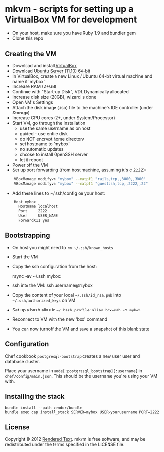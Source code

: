 # mkvm - scripts for setting up a VirtualBox VM for development

- On your host, make sure you have Ruby 1.9 and bundler gem
- Clone this repo

## Creating the VM

- Download and install [VirtualBox](www.virtualbox.org)
- Download [Ubuntu Server (11.10) 64-bit](http://releases.ubuntu.com/11.10/ubuntu-11.10-server-amd64.iso)
- In VirtualBox, create a new Linux / Ubuntu 64-bit virtual machine and name it 'mybox'
- Increase RAM (2+GB)
- Continue with "Start-up Disk", VDI, Dynamically allocated
- Increase disk size (20GB), wizard is done
- Open VM's Settings
- Attach the disk image (.iso) file to the machine's IDE controller (under Storage)
- Increase CPU cores (2+, under System/Processor)
- Start VM, go through the installation
  - use the same username as on host
  - guided - use entire disk
  - do NOT encrypt home directory
  - set hostname to 'mybox'
  - no automatic updates
  - choose to install OpenSSH server
  - let it reboot
- Power off the VM
- Set up port forwarding (from host machine, assuming it's c 2222):

```Bash
    VBoxManage modifyvm "mybox" --natpf1 "rails,tcp,,3000,,3000"
    VBoxManage modifyvm "mybox" --natpf1 "guestssh,tcp,,2222,,22"
```

- Add these lines to ~/.ssh/config on your host:

```Bash
    Host mybox
      Hostname localhost
      Port     2222
      User     USER_NAME
      ForwardX11 yes
```

## Bootstrapping

- On host you might need to `rm ~/.ssh/known_hosts`
- Start the VM
- Copy the ssh configuration from the host:

    rsync -av ~/.ssh mybox:

- ssh into the VM: ssh username@mybox
- Copy the content of your local `~/.ssh/id_rsa.pub` into `~/.ssh/authorized_keys` on VM
- Set up a bash alias in `~/.bash_profile`: `alias box=ssh -Y mybox`
- Reconnect to VM with the new 'box' command
- You can now turnoff the VM and save a snapshot of this blank state

## Configuration

Chef cookbook `postgresql-bootstrap` creates a new user user and database cluster.

Place your username in `node[:postgresql_bootstrap][:username]` in
`chef/config/main.json`. This should be the username you're using your VM
with.

## Installing the stack

    bundle install --path vendor/bundle
    bundle exec cap install_stack SERVER=mybox USER=yourusername PORT=2222

## License

Copyright © 2012 [Rendered Text](http://renderedtext.com). mkvm is free software, and may be redistributed under the terms specified in the LICENSE file.
